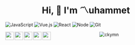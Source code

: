 <h1 align="center"> Hi, 👋 I'm 〽uhammet  </h1>

![JavaScript](https://img.shields.io/badge/-JavaScript-black?style=flat-square&logo=javascript) 
![Vue.js](https://img.shields.io/badge/-Vue.js-black?style=flat-square&logo=vue.js)
![React](https://img.shields.io/badge/-React-black?style=flat-square&logo=react)
![Node](https://img.shields.io/badge/-Node.js-black?style=flat-square&logo=Node.js)
![Git](https://img.shields.io/badge/-Git-black?style=flat-square&logo=git)

[<img align="left" width="26px" src="https://cdn.jsdelivr.net/npm/simple-icons@v3/icons/twitter.svg" />](https://twitter.com/M_ckymn)
[<img align="left" width="26px" src="https://cdn.jsdelivr.net/npm/simple-icons@v3/icons/linkedin.svg" />](http://linkedin.com/in/ckymn)
[<img align="left" width="26px" color="#a91d11" src="https://cdn.jsdelivr.net/npm/simple-icons@v3/icons/codepen.svg"/>](https://codepen.io/cokyaman65)
[<img align="left" width="26px" src="https://cdn.jsdelivr.net/npm/simple-icons@v3/icons/stackoverflow.svg" />](https://stackoverflow.com/users/12209353/ckymn)
[<img align="left" width="26px" src="https://cdn.jsdelivr.net/npm/simple-icons@v3/icons/hackerrank.svg" />](https://www.hackerrank.com/ckymn)

<p align="center"><img align="center" src="https://github-readme-stats.vercel.app/api?username=ckymn&show_icons=true&theme=tokyonight" alt="ckymn" /></p>



